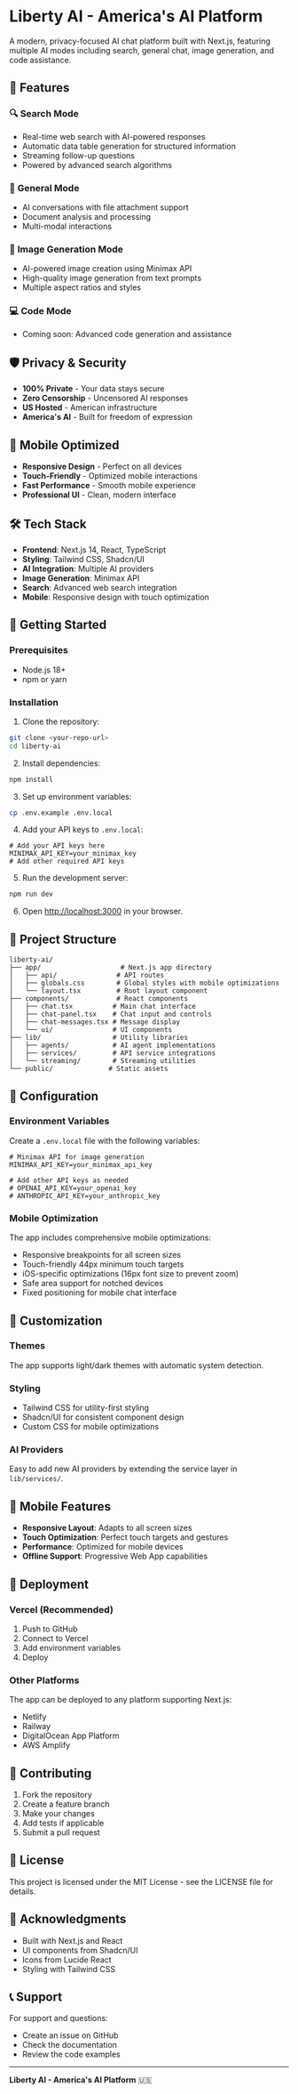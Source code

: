 # Liberty AI - America's AI Platform

A modern, privacy-focused AI chat platform built with Next.js, featuring multiple AI modes including search, general chat, image generation, and code assistance.

## 🚀 Features

### 🔍 **Search Mode**
- Real-time web search with AI-powered responses
- Automatic data table generation for structured information
- Streaming follow-up questions
- Powered by advanced search algorithms

### 💬 **General Mode** 
- AI conversations with file attachment support
- Document analysis and processing
- Multi-modal interactions

### 🎨 **Image Generation Mode**
- AI-powered image creation using Minimax API
- High-quality image generation from text prompts
- Multiple aspect ratios and styles

### 💻 **Code Mode**
- Coming soon: Advanced code generation and assistance

## 🛡️ Privacy & Security

- **100% Private** - Your data stays secure
- **Zero Censorship** - Uncensored AI responses
- **US Hosted** - American infrastructure
- **America's AI** - Built for freedom of expression

## 📱 Mobile Optimized

- **Responsive Design** - Perfect on all devices
- **Touch-Friendly** - Optimized mobile interactions
- **Fast Performance** - Smooth mobile experience
- **Professional UI** - Clean, modern interface

## 🛠️ Tech Stack

- **Frontend**: Next.js 14, React, TypeScript
- **Styling**: Tailwind CSS, Shadcn/UI
- **AI Integration**: Multiple AI providers
- **Image Generation**: Minimax API
- **Search**: Advanced web search integration
- **Mobile**: Responsive design with touch optimization

## 🚀 Getting Started

### Prerequisites
- Node.js 18+ 
- npm or yarn

### Installation

1. Clone the repository:
```bash
git clone <your-repo-url>
cd liberty-ai
```

2. Install dependencies:
```bash
npm install
```

3. Set up environment variables:
```bash
cp .env.example .env.local
```

4. Add your API keys to `.env.local`:
```env
# Add your API keys here
MINIMAX_API_KEY=your_minimax_key
# Add other required API keys
```

5. Run the development server:
```bash
npm run dev
```

6. Open [http://localhost:3000](http://localhost:3000) in your browser.

## 📁 Project Structure

```
liberty-ai/
├── app/                    # Next.js app directory
│   ├── api/               # API routes
│   ├── globals.css        # Global styles with mobile optimizations
│   └── layout.tsx         # Root layout component
├── components/            # React components
│   ├── chat.tsx          # Main chat interface
│   ├── chat-panel.tsx    # Chat input and controls
│   ├── chat-messages.tsx # Message display
│   └── ui/               # UI components
├── lib/                  # Utility libraries
│   ├── agents/           # AI agent implementations
│   ├── services/         # API service integrations
│   └── streaming/        # Streaming utilities
└── public/              # Static assets
```

## 🔧 Configuration

### Environment Variables

Create a `.env.local` file with the following variables:

```env
# Minimax API for image generation
MINIMAX_API_KEY=your_minimax_api_key

# Add other API keys as needed
# OPENAI_API_KEY=your_openai_key
# ANTHROPIC_API_KEY=your_anthropic_key
```

### Mobile Optimization

The app includes comprehensive mobile optimizations:

- Responsive breakpoints for all screen sizes
- Touch-friendly 44px minimum touch targets
- iOS-specific optimizations (16px font size to prevent zoom)
- Safe area support for notched devices
- Fixed positioning for mobile chat interface

## 🎨 Customization

### Themes
The app supports light/dark themes with automatic system detection.

### Styling
- Tailwind CSS for utility-first styling
- Shadcn/UI for consistent component design
- Custom CSS for mobile optimizations

### AI Providers
Easy to add new AI providers by extending the service layer in `lib/services/`.

## 📱 Mobile Features

- **Responsive Layout**: Adapts to all screen sizes
- **Touch Optimization**: Perfect touch targets and gestures
- **Performance**: Optimized for mobile devices
- **Offline Support**: Progressive Web App capabilities

## 🚀 Deployment

### Vercel (Recommended)
1. Push to GitHub
2. Connect to Vercel
3. Add environment variables
4. Deploy

### Other Platforms
The app can be deployed to any platform supporting Next.js:
- Netlify
- Railway
- DigitalOcean App Platform
- AWS Amplify

## 🤝 Contributing

1. Fork the repository
2. Create a feature branch
3. Make your changes
4. Add tests if applicable
5. Submit a pull request

## 📄 License

This project is licensed under the MIT License - see the LICENSE file for details.

## 🙏 Acknowledgments

- Built with Next.js and React
- UI components from Shadcn/UI
- Icons from Lucide React
- Styling with Tailwind CSS

## 📞 Support

For support and questions:
- Create an issue on GitHub
- Check the documentation
- Review the code examples

---

**Liberty AI - America's AI Platform** 🇺🇸
